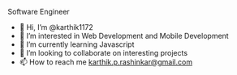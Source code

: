 Software Engineer

- 👋 Hi, I’m @karthik1172
- 👀 I’m interested in Web Development and Mobile Development
- 🌱 I’m currently learning Javascript
- 💞️ I’m looking to collaborate on interesting projects
- 📫 How to reach me karthik.p.rashinkar@gmail.com

<!---
karthik1172/karthik1172 is a ✨ special ✨ repository because its `README.md` (this file) appears on your GitHub profile.
You can click the Preview link to take a look at your changes.
--->
